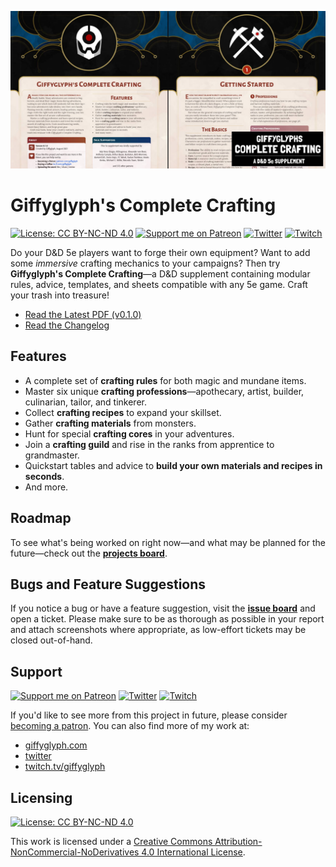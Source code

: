 ![Complete Crafting Social Banner](./img/complete-crafting-banner.jpg)

# Giffyglyph's Complete Crafting

[![License: CC BY-NC-ND 4.0](https://img.shields.io/badge/License-CC%20BY--NC--ND%204.0-lightgrey.svg)](https://creativecommons.org/licenses/by-nc-nd/4.0/)
[![Support me on Patreon](https://img.shields.io/endpoint.svg?url=https%3A%2F%2Fshieldsio-patreon.vercel.app%2Fapi%3Fusername%3Dgiffyglyph%26type%3Dpatrons&style=flat-square)](https://patreon.com/giffyglyph)
[![Twitter](https://img.shields.io/twitter/follow/giffyglyph?color=%231DA1F2&style=flat-square)](http://twitter.com/giffyglyph)
[![Twitch](https://img.shields.io/twitch/status/giffyglyph?color=%23a45ee5&style=flat-square)](http://twitch.tv/giffyglyph)

Do your D&D 5e players want to forge their own equipment? Want to add some _immersive_ crafting mechanics to your campaigns? Then try **Giffyglyph's Complete Crafting**—a D&D supplement containing modular rules, advice, templates, and sheets compatible with any 5e game. Craft your trash into treasure!

* [Read the Latest PDF (v0.1.0)](https://github.com/giffyglyph/giffyglyphs-complete-crafting/releases/download/v0.1.0/giffyglyphs_complete_crafting_v0_1_0.pdf)
* [Read the Changelog](https://github.com/giffyglyph/giffyglyphs-complete-crafting/blob/master/docs/CHANGELOG.md) 

## Features

* A complete set of **crafting rules** for both magic and mundane items.
* Master six unique **crafting professions**—apothecary, artist, builder, culinarian, tailor, and tinkerer.
* Collect **crafting recipes** to expand your skillset.
* Gather **crafting materials** from monsters.
* Hunt for special **crafting cores** in your adventures.
* Join a **crafting guild** and rise in the ranks from apprentice to grandmaster.
* Quickstart tables and advice to **build your own materials and recipes in seconds**.
* And more.

## Roadmap

To see what's being worked on right now—and what may be planned for the future—check out the **[projects board](https://github.com/giffyglyph/giffyglyphs-complete-crafting/projects)**.

## Bugs and Feature Suggestions

If you notice a bug or have a feature suggestion, visit the **[issue board](https://github.com/giffyglyph/giffyglyphs-complete-crafting/issues)** and open a ticket. Please make sure to be as thorough as possible in your report and attach screenshots where appropriate, as low-effort tickets may be closed out-of-hand.

## Support

[![Support me on Patreon](https://img.shields.io/endpoint.svg?url=https%3A%2F%2Fshieldsio-patreon.vercel.app%2Fapi%3Fusername%3Dgiffyglyph%26type%3Dpatrons&style=flat-square)](https://patreon.com/giffyglyph)
[![Twitter](https://img.shields.io/twitter/follow/giffyglyph?color=%231DA1F2&style=flat-square)](http://twitter.com/giffyglyph)
[![Twitch](https://img.shields.io/twitch/status/giffyglyph?color=%23a45ee5&style=flat-square)](http://twitch.tv/giffyglyph)

If you'd like to see more from this project in future, please consider [becoming a patron](https://www.patreon.com/giffyglyph). You can also find more of my work at:

* [giffyglyph.com](https://giffyglyph.com)
* [twitter](https://twitter.com/giffyglyph)
* [twitch.tv/giffyglyph](https://twitch.tv/giffyglyph)

## Licensing

[![License: CC BY-NC-ND 4.0](https://img.shields.io/badge/License-CC%20BY--NC--ND%204.0-lightgrey.svg)](https://creativecommons.org/licenses/by-nc-nd/4.0/)

This work is licensed under a [Creative Commons Attribution-NonCommercial-NoDerivatives 4.0 International License](http://creativecommons.org/licenses/by-nc-nd/4.0/).
